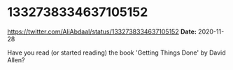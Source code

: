 # 1332738334637105152
https://twitter.com/AliAbdaal/status/1332738334637105152
**Date:** 2020-11-28

Have you read (or started reading) the book 'Getting Things Done' by David Allen?
